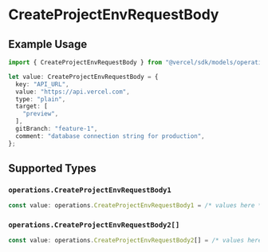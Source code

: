 # CreateProjectEnvRequestBody

## Example Usage

```typescript
import { CreateProjectEnvRequestBody } from "@vercel/sdk/models/operations";

let value: CreateProjectEnvRequestBody = {
  key: "API_URL",
  value: "https://api.vercel.com",
  type: "plain",
  target: [
    "preview",
  ],
  gitBranch: "feature-1",
  comment: "database connection string for production",
};
```

## Supported Types

### `operations.CreateProjectEnvRequestBody1`

```typescript
const value: operations.CreateProjectEnvRequestBody1 = /* values here */
```

### `operations.CreateProjectEnvRequestBody2[]`

```typescript
const value: operations.CreateProjectEnvRequestBody2[] = /* values here */
```

